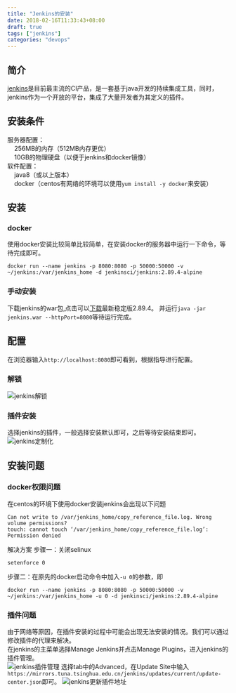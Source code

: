 ```yaml
---
title: "Jenkins的安装"
date: 2018-02-16T11:33:43+08:00
draft: true
tags: ["jenkins"]
categories: "devops"
---
```

## 简介
[jenkins](https://jenkins.io)是目前最主流的CI产品，是一套基于java开发的持续集成工具，同时，jenkins作为一个开放的平台，集成了大量开发者为其定义的插件。  

## 安装条件
服务器配置：  
&nbsp;&nbsp;&nbsp;&nbsp;256MB的内存（512MB内存更优）  
&nbsp;&nbsp;&nbsp;&nbsp;10GB的物理硬盘（以便于jenkins和docker镜像）  
软件配置：  
&nbsp;&nbsp;&nbsp;&nbsp;java8（或以上版本）  
&nbsp;&nbsp;&nbsp;&nbsp;docker（centos有网络的环境可以使用`yum install -y docker`来安装）  

## 安装
### docker
使用docker安装比较简单比较简单，在安装docker的服务器中运行一下命令，等待完成即可。
```
docker run --name jenkins -p 8080:8080 -p 50000:50000 -v ~/jenkins:/var/jenkins_home -d jenkinsci/jenkins:2.89.4-alpine
```
### 手动安装
下载jenkins的war包,点击可以[下载](https://mirrors.tuna.tsinghua.edu.cn/jenkins/war-stable/2.89.4/jenkins.war)最新稳定版2.89.4。
并运行`java -jar jenkins.war --httpPort=8080`等待运行完成。

## 配置
在浏览器输入`http://localhost:8080`即可看到，根据指导进行配置。
### 解锁
![jenkins解锁](../images/jenkins/unlockjenkins.jpeg)
### 插件安装
选择jenkins的插件，一般选择安装默认即可，之后等待安装结束即可。  
![jenkins定制化](../images/jenkins/customizejenkins.jpeg)  

## 安装问题
### docker权限问题
在centos的环境下使用docker安装jenkins会出现以下问题
```
Can not write to /var/jenkins_home/copy_reference_file.log. Wrong volume permissions?
touch: cannot touch ‘/var/jenkins_home/copy_reference_file.log’: Permission denied
```
解决方案
步骤一：关闭selinux
```
setenforce 0
```
步骤二：在原先的docker启动命令中加入`-u 0`的参数，即
```
docker run --name jenkins -p 8080:8080 -p 50000:50000 -v ~/jenkins:/var/jenkins_home -u 0 -d jenkinsci/jenkins:2.89.4-alpine
```
### 插件问题
由于网络等原因，在插件安装的过程中可能会出现无法安装的情况。我们可以通过修改插件的代理来解决。  
在jenkins的主菜单选择Manage Jenkins并点击Manage Plugins，进入jenkins的插件管理。  
![jenkins插件管理](../images/jenkins/pluginmanage.jpeg)
选择tab中的Advanced，在Update Site中输入`https://mirrors.tuna.tsinghua.edu.cn/jenkins/updates/current/update-center.json`即可。
![jenkins更新插件地址](../images/jenkins/pluginproxy.jpeg)